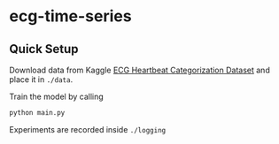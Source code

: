 # ecg-time-series

## Quick Setup
Download data from Kaggle [ECG Heartbeat Categorization Dataset](https://www.kaggle.com/shayanfazeli/heartbeat) and place it in `./data`.

Train the model by calling
```bash
python main.py
```

Experiments are recorded inside `./logging`